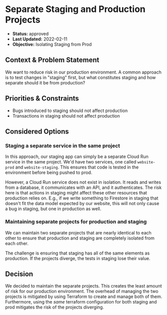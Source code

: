 # Separate Staging and Production Projects

* **Status:**  approved 
* **Last Updated:** 2022-02-11
* **Objective:** Isolating Staging from Prod

## Context & Problem Statement

We want to reduce risk in our production environment. A common approach is to test changes in "staging" first, but what constitutes staging and how separate should it be from production?

## Priorities & Constraints

* Bugs introduced to staging should not affect production
* Transactions in staging should not affect production

## Considered Options

### Staging a separate service in the same project

In this approach, our staging app can simply be a separate Cloud Run service in the same project. We'd have two services, one called `website-prod` and `website-staging`.  This ensures that code is tested in the environment before being pushed to prod.

However, a Cloud Run service does not exist in isolation.  It reads and writes from a database, it communicates with an API, and it authenticates.  The risk here is that actions in staging might affect these other resources that production relies on.  E.g., if we write something to Firestore in staging that doesn't fit the data model expected by our website, this will not only cause a bug in staging, but one in production as well.  

### Maintaining separate projects for production and staging

We can maintain two separate projects that are nearly identical to each other to ensure that production and staging are completely isolated from each other.  

The challenge is ensuring that staging has all of the same elements as production.  If the projects diverge, the tests in staging lose their value. 

## Decision

We decided to maintain the separate projects.  This creates the least amount of risk for our production environment.  The overhead of managing the two projects is mitigated by using Terraform to create and manage both of them.  Furthermore, using the *same* terraform configuration for both staging and prod mitigates the risk of the projects diverging. 

